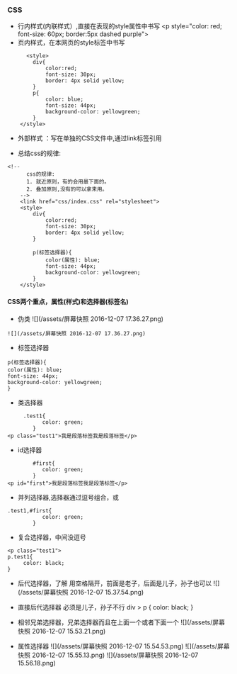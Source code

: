 ### CSS
- 行内样式(内联样式）,直接在表现的style属性中书写
  &lt;p style="color: red; font-size: 60px; border:5px dashed purple"&gt;
- 页内样式，在本网页的style标签中书写
```
      <style>
        div{
            color:red;
            font-size: 30px;
            border: 4px solid yellow;
        }
        p{
            color: blue;
            font-size: 44px;
            background-color: yellowgreen;
        }
    </style>
```
- 外部样式 ：写在单独的CSS文件中,通过link标签引用
<head>
<!--引用外部的样式-->
<link rel="stylesheet" href="css/index.css">
</head>

- 总结css的规律:
```
<!--
      css的规律:
      1. 就近原则，有的会用最下面的。
      2. 叠加原则,没有的可以拿来用。
    -->
    <link href="css/index.css" rel="stylesheet">
    <style>
        div{
            color:red;
            font-size: 30px;
            border: 4px solid yellow;
        }

        p(标签选择器){
            color(属性): blue;
            font-size: 44px;
            background-color: yellowgreen;
        }
    </style>
```
#### CSS两个重点，属性(样式)和选择器(标签名)
- 伪类
![](/assets/屏幕快照 2016-12-07 17.36.27.png)
```
![](/assets/屏幕快照 2016-12-07 17.36.27.png)
```
- 标签选择器
```
p(标签选择器){
color(属性): blue;
font-size: 44px;
background-color: yellowgreen;
}
```
- 类选择器
```
     .test1{
           color: green;
        }
<p class="test1">我是段落标签我是段落标签</p>
```
- id选择器

```
        #first{
           color: green;
        }
<p id="first">我是段落标签我是段落标签</p>
```
- 并列选择器,选择器通过逗号组合，或

```
.test1,#first{
           color: green;
        }
```
 - 复合选择器，中间没逗号
```
<p class="test1">
p.test1{
     color: black;
}
```
 - 后代选择器，了解
  用空格隔开，前面是老子，后面是儿子，孙子也可以
![](/assets/屏幕快照 2016-12-07 15.37.54.png)

 - 直接后代选择器 必须是儿子，孙子不行
div > p {
     color: black;
}

 - 相邻兄弟选择器，兄弟选择器而且在上面一个或者下面一个
![](/assets/屏幕快照 2016-12-07 15.53.21.png) 

 - 属性选择器
![](/assets/屏幕快照 2016-12-07 15.54.53.png)
![](/assets/屏幕快照 2016-12-07 15.55.13.png)
![](/assets/屏幕快照 2016-12-07 15.56.18.png)